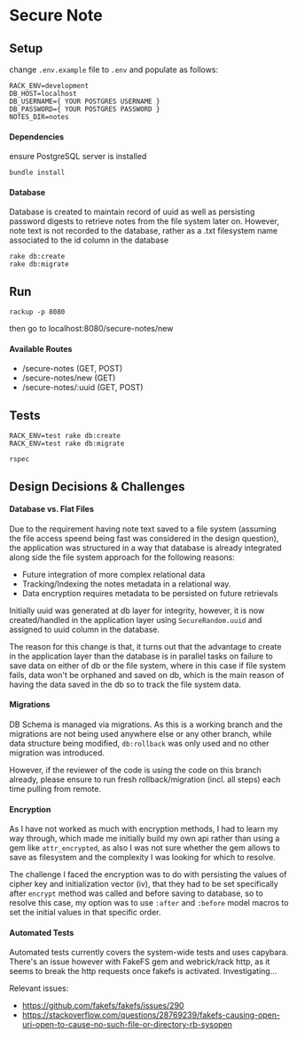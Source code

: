 # Secure Note

## Setup

change `.env.example` file to `.env` and populate as follows:

```dotenv
RACK_ENV=development
DB_HOST=localhost
DB_USERNAME={ YOUR POSTGRES USERNAME }
DB_PASSWORD={ YOUR POSTGRES PASSWORD }
NOTES_DIR=notes
``` 

#### Dependencies

ensure PostgreSQL server is installed

```shell
bundle install
```

#### Database

Database is created to maintain record of uuid as well as persisting password digests to retrieve notes from the file system later on.
However, note text is not recorded to the database, rather as a .txt filesystem name associated to the id column in the database

```shell 
rake db:create
rake db:migrate
```

## Run

```shell
rackup -p 8080
```

then go to localhost:8080/secure-notes/new

#### Available Routes

- /secure-notes (GET, POST)
- /secure-notes/new (GET)
- /secure-notes/:uuid (GET, POST)

## Tests

``` 
RACK_ENV=test rake db:create
RACK_ENV=test rake db:migrate
```

```shell
rspec
```

## Design Decisions & Challenges

#### Database vs. Flat Files

Due to the requirement having note text saved to a file system 
(assuming the file access speend being fast was considered in the design question), 
the application was structured in a way that database is already integrated 
along side the file system approach for the following reasons:

- Future integration of more complex relational data
- Tracking/Indexing the notes metadata in a relational way.
- Data encryption requires metadata to be persisted on future retrievals

Initially uuid was generated at db layer for integrity, 
however, it is now created/handled in the application layer using `SecureRandom.uuid` 
and assigned to uuid column in the database.

The reason for this change is that, it turns out that the advantage 
to create in the application layer than the database is in parallel tasks on 
failure to save data on either of db or the file system, where in this case if 
file system fails, data won't be orphaned and saved on db, which is the main 
reason of having the data saved in the db so to track the file system data.

#### Migrations

DB Schema is managed via migrations. As this is a working branch and 
the migrations are not being used anywhere else or any other branch, 
while data structure being modified, `db:rollback` was only used and 
no other migration was introduced. 

However, if the reviewer of the code is using the code on this branch already, 
please ensure to run fresh rollback/migration (incl. all steps) 
each time pulling from remote.

#### Encryption

As I have not worked as much with encryption methods, 
I had to learn my way through, which made me initially
build my own api rather than using a gem like `attr_encrypted`, 
as also I was not sure whether the gem allows to save as filesystem and the complexity
I was looking for which to resolve.

The challenge I faced the encryption was to do with persisting the values of 
cipher key and initialization vector (iv), that they had to be set specifically
after `encrypt` method was called and before saving to database, so to resolve this
case, my option was to use `:after` and `:before` model macros to set the initial values
in that specific order.

#### Automated Tests

Automated tests currently covers the system-wide tests and uses capybara. 
There's an issue however with FakeFS gem and webrick/rack http, as it seems to break
the http requests once fakefs is activated. Investigating...

Relevant issues:

- https://github.com/fakefs/fakefs/issues/290
- https://stackoverflow.com/questions/28769239/fakefs-causing-open-uri-open-to-cause-no-such-file-or-directory-rb-sysopen
